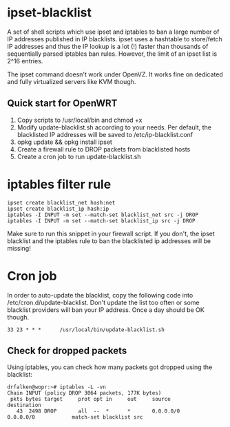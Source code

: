 ipset-blacklist
===============

A set of shell scripts which use ipset and iptables to ban a large number of IP addresses published in IP blacklists. ipset uses a hashtable to store/fetch IP addresses and thus the IP lookup is a lot (!) faster than thousands of sequentially parsed iptables ban rules. However, the limit of an ipset list is 2^16 entries.

The ipset command doesn't work under OpenVZ. It works fine on dedicated and fully virtualized servers like KVM though.

## Quick start for OpenWRT
1. Copy scripts to /usr/local/bin and chmod +x
2. Modify update-blacklist.sh according to your needs. Per default, the blacklisted IP addresses will be saved to /etc/ip-blacklist.conf
3. opkg update && opkg install ipset
4. Create a firewall rule to DROP packets from blacklisted hosts
5. Create a cron job to run update-blacklist.sh

# iptables filter rule
```
ipset create blacklist_net hash:net
ipset create blacklist_ip hash:ip
iptables -I INPUT -m set --match-set blacklist_net src -j DROP
iptables -I INPUT -m set --match-set blacklist_ip src -j DROP
```
Make sure to run this snippet in your firewall script. If you don't, the ipset blacklist and the iptables rule to ban the blacklisted ip addresses will be missing!

# Cron job
In order to auto-update the blacklist, copy the following code into /etc/cron.d/update-blacklist. Don't update the list too often or some blacklist providers will ban your IP address. Once a day should be OK though.
```
33 23 * * *      /usr/local/bin/update-blacklist.sh
```

## Check for dropped packets
Using iptables, you can check how many packets got dropped using the blacklist:

```
drfalken@wopr:~# iptables -L -vn
Chain INPUT (policy DROP 3064 packets, 177K bytes)
 pkts bytes target     prot opt in     out     source               destination
   43  2498 DROP       all  --  *      *       0.0.0.0/0            0.0.0.0/0            match-set blacklist src
```

